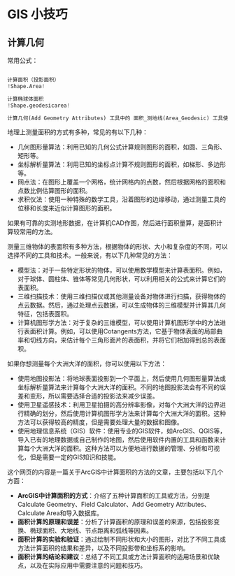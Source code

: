 # GIS 小技巧

## 计算几何

常用公式：

```python in GIS

计算面积（投影面积）
!Shape.Area!

计算椭球体面积
!Shape.geodesicarea!

计算几何(Add Geometry Attributes) 工具中的 面积_测地线(Area_Geodesic) 工具使用的是球体模型计算的，而面积(Area)工具使用的是投影模型计算的。

```

地理上测量面积的方式有多种，常见的有以下几种：

- 几何图形量算法：利用已知的几何公式计算规则图形的面积，如圆、三角形、矩形等。
- 坐标解析量算法：利用已知的坐标点计算不规则图形的面积，如梯形、多边形等。
- 网点法：在图形上覆盖一个网格，统计网格内的点数，然后根据网格的面积和点数比例估算图形的面积。
- 求积仪法：使用一种特殊的数学工具，沿着图形的边缘移动，通过测量工具的位移和长度来近似计算图形的面积。

如果有可靠的实测地形数据，在计算机CAD作图，然后进行面积量算，是面积计算较常用的方法。

测量三维物体的表面积有多种方法，根据物体的形状、大小和复杂度的不同，可以选择不同的工具和技术。一般来说，有以下几种常见的方法：

- 模型法：对于一些特定形状的物体，可以使用数学模型来计算表面积。例如，对于球体、圆柱体、锥体等常见几何形状，可以利用相关的公式来计算它们的表面积。
- 三维扫描技术：使用三维扫描仪或其他测量设备对物体进行扫描，获得物体的点云数据。然后，通过处理点云数据，可以生成物体的三维模型并计算其几何特征，包括表面积。
- 计算机图形学方法：对于复杂的三维模型，可以使用计算机图形学中的方法进行表面积计算。例如，可以使用Cotangents方法，它基于物体表面的局部曲率和切线方向，来估计每个三角形面片的表面积，并将它们相加得到总的表面积。

如果你想测量每个大洲大洋的面积，你可以使用以下方法：

- 使用地图投影法：将地球表面投影到一个平面上，然后使用几何图形量算法或坐标解析量算法来计算每个大洲大洋的面积。不同的地图投影法会有不同的误差和变形，所以需要选择合适的投影法来减少误差。
- 使用卫星遥感技术：利用卫星拍摄的高分辨率影像，对每个大洲大洋的边界进行精确的划分，然后使用计算机图形学方法来计算每个大洲大洋的面积。这种方法可以获得较高的精度，但是需要处理大量的数据和图像。
- 使用地理信息系统（GIS）软件：使用专业的GIS软件，如ArcGIS、QGIS等，导入已有的地理数据或自己制作的地图，然后使用软件内置的工具和函数来计算每个大洲大洋的面积。这种方法可以方便地进行数据的管理、分析和可视化，但是需要一定的GIS知识和技能。

这个网页的内容是一篇关于ArcGIS中计算面积的方法的文章，主要包括以下几个方面：

- **ArcGIS中计算面积的方式**：介绍了五种计算面积的工具或方法，分别是Calculate Geometry、Field Calculator、Add Geometry Attributes、Calculate Area和导入数据库。
- **面积计算的原理和误差**：分析了计算面积的原理和误差的来源，包括投影变换、椭球面积、大地线、节点距离和弧线等因素。
- **面积计算的实验和验证**：通过绘制不同形状和大小的图形，对比了不同工具或方法计算面积的结果和差异，以及不同投影带和坐标系的影响。
- **面积计算的结论和建议**：总结了不同工具或方法计算面积的适用场景和优缺点，以及在实际应用中需要注意的问题和技巧。
